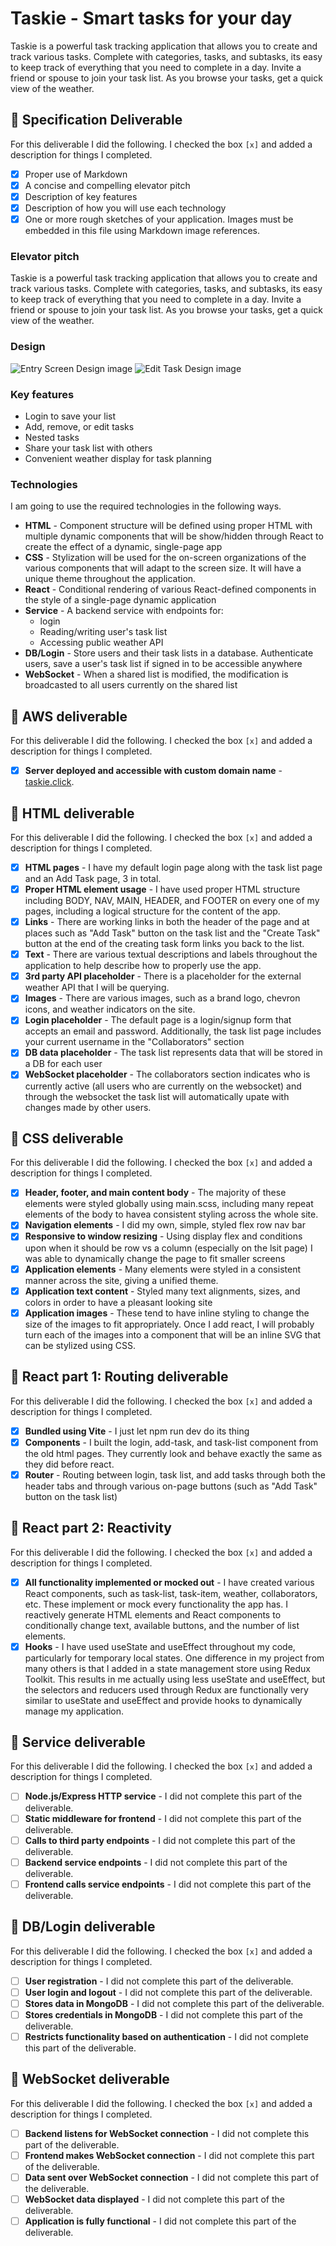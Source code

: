 # Taskie - Smart tasks for your day

Taskie is a powerful task tracking application that allows you to create and track various tasks. Complete with categories, tasks, and subtasks, its easy to keep track of everything that you need to complete in a day. Invite a friend or spouse to join your task list. As you browse your tasks, get a quick view of the weather.

## 🚀 Specification Deliverable

For this deliverable I did the following. I checked the box `[x]` and added a description for things I completed.

- [x] Proper use of Markdown
- [x] A concise and compelling elevator pitch
- [x] Description of key features
- [x] Description of how you will use each technology
- [x] One or more rough sketches of your application. Images must be embedded in this file using Markdown image references.

### Elevator pitch

Taskie is a powerful task tracking application that allows you to create and track various tasks. Complete with categories, tasks, and subtasks, its easy to keep track of everything that you need to complete in a day. Invite a friend or spouse to join your task list. As you browse your tasks, get a quick view of the weather.

### Design

![Entry Screen Design image](images/Entry_Screen.png)
![Edit Task Design image](images/Task_Edit_Screen.png)

### Key features

- Login to save your list
- Add, remove, or edit tasks
- Nested tasks
- Share your task list with others
- Convenient weather display for task planning

### Technologies

I am going to use the required technologies in the following ways.

- **HTML** - Component structure will be defined using proper HTML with multiple dynamic components that will be show/hidden through React to create the effect of a dynamic, single-page app
- **CSS** - Stylization will be used for the on-screen organizations of the various components that will adapt to the screen size. It will have a unique theme throughout the application.
- **React** - Conditional rendering of various React-defined components in the style of a single-page dynamic application
- **Service** - A backend service with endpoints for:
  - login
  - Reading/writing user's task list
  - Accessing public weather API
- **DB/Login** - Store users and their task lists in a database. Authenticate users, save a user's task list if signed in to be accessible anywhere
- **WebSocket** - When a shared list is modified, the modification is broadcasted to all users currently on the shared list

## 🚀 AWS deliverable

For this deliverable I did the following. I checked the box `[x]` and added a description for things I completed.

- [x] **Server deployed and accessible with custom domain name** - [taskie.click](https://taskie.click).

## 🚀 HTML deliverable

For this deliverable I did the following. I checked the box `[x]` and added a description for things I completed.

- [x] **HTML pages** - I have my default login page along with the task list page and an Add Task page, 3 in total.
- [x] **Proper HTML element usage** - I have used proper HTML structure including BODY, NAV, MAIN, HEADER, and FOOTER on every one of my pages, including a logical structure for the content of the app.
- [x] **Links** - There are working links in both the header of the page and at places such as "Add Task" button on the task list and the "Create Task" button at the end of the creating task form links you back to the list.
- [x] **Text** - There are various textual descriptions and labels throughout the application to help describe how to properly use the app.
- [x] **3rd party API placeholder** - There is a placeholder for the external weather API that I will be querying.
- [x] **Images** - There are various images, such as a brand logo, chevron icons, and weather indicators on the site.
- [x] **Login placeholder** - The default page is a login/signup form that accepts an email and password. Additionally, the task list page includes your current username in the "Collaborators" section
- [x] **DB data placeholder** - The task list represents data that will be stored in a DB for each user
- [x] **WebSocket placeholder** - The collaborators section indicates who is currently active (all users who are currently on the websocket) and through the websocket the task list will automatically upate with changes made by other users.

## 🚀 CSS deliverable

For this deliverable I did the following. I checked the box `[x]` and added a description for things I completed.

- [x] **Header, footer, and main content body** - The majority of these elements were styled globally using main.scss, including many repeat elements of the body to havea consistent styling across the whole site.
- [x] **Navigation elements** - I did my own, simple, styled flex row nav bar
- [x] **Responsive to window resizing** - Using display flex and conditions upon when it should be row vs a column (especially on the lsit page) I was able to dynamically change the page to fit smaller screens
- [x] **Application elements** - Many elements were styled in a consistent manner across the site, giving a unified theme.
- [x] **Application text content** - Styled many text alignments, sizes, and colors in order to have a pleasant looking site
- [x] **Application images** - These tend to have inline styling to change the size of the images to fit appropriately. Once I add react, I will probably turn each of the images into a component that will be an inline SVG that can be stylized using CSS.

## 🚀 React part 1: Routing deliverable

For this deliverable I did the following. I checked the box `[x]` and added a description for things I completed.

- [x] **Bundled using Vite** - I just let npm run dev do its thing
- [x] **Components** - I built the login, add-task, and task-list component from the old html pages. They currently look and behave exactly the same as they did before react.
- [x] **Router** - Routing between login, task list, and add tasks through both the header tabs and through various on-page buttons (such as "Add Task" button on the task list)

## 🚀 React part 2: Reactivity

For this deliverable I did the following. I checked the box `[x]` and added a description for things I completed.

- [x] **All functionality implemented or mocked out** - I have created various React components, such as task-list, task-item, weather, collaborators, etc. These implement or mock every functionality the app has. I reactively generate HTML elements and React components to conditionally change text, available buttons, and the number of list elements.
- [x] **Hooks** - I have used useState and useEffect throughout my code, particularly for temporary local states. One difference in my project from many others is that I added in a state management store using Redux Toolkit. This results in me actually using less useState and useEffect, but the selectors and reducers used through Redux are functionally very similar to useState and useEffect and provide hooks to dynamically manage my application.

## 🚀 Service deliverable

For this deliverable I did the following. I checked the box `[x]` and added a description for things I completed.

- [ ] **Node.js/Express HTTP service** - I did not complete this part of the deliverable.
- [ ] **Static middleware for frontend** - I did not complete this part of the deliverable.
- [ ] **Calls to third party endpoints** - I did not complete this part of the deliverable.
- [ ] **Backend service endpoints** - I did not complete this part of the deliverable.
- [ ] **Frontend calls service endpoints** - I did not complete this part of the deliverable.

## 🚀 DB/Login deliverable

For this deliverable I did the following. I checked the box `[x]` and added a description for things I completed.

- [ ] **User registration** - I did not complete this part of the deliverable.
- [ ] **User login and logout** - I did not complete this part of the deliverable.
- [ ] **Stores data in MongoDB** - I did not complete this part of the deliverable.
- [ ] **Stores credentials in MongoDB** - I did not complete this part of the deliverable.
- [ ] **Restricts functionality based on authentication** - I did not complete this part of the deliverable.

## 🚀 WebSocket deliverable

For this deliverable I did the following. I checked the box `[x]` and added a description for things I completed.

- [ ] **Backend listens for WebSocket connection** - I did not complete this part of the deliverable.
- [ ] **Frontend makes WebSocket connection** - I did not complete this part of the deliverable.
- [ ] **Data sent over WebSocket connection** - I did not complete this part of the deliverable.
- [ ] **WebSocket data displayed** - I did not complete this part of the deliverable.
- [ ] **Application is fully functional** - I did not complete this part of the deliverable.
